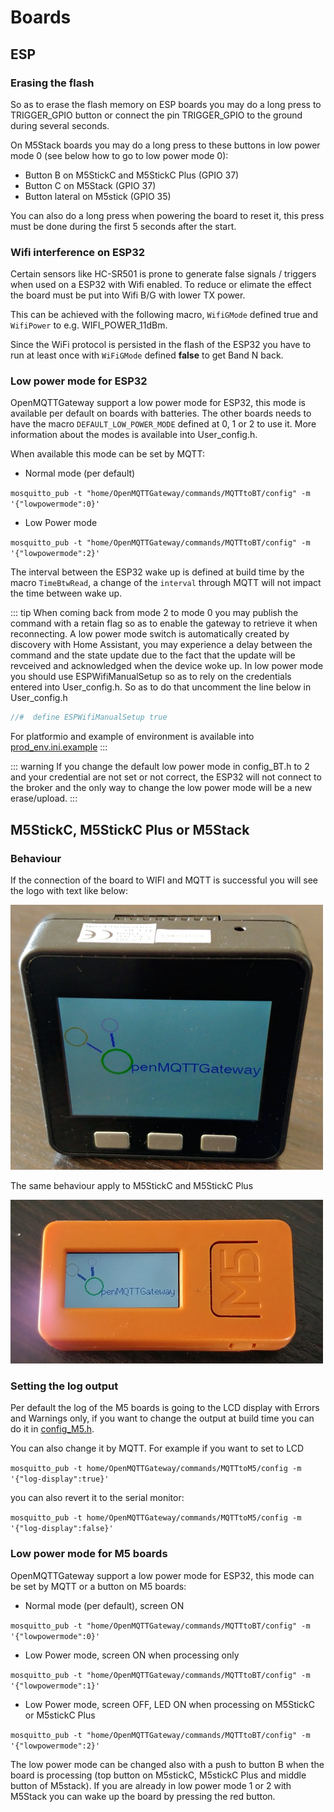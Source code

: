 # Boards

## ESP

### Erasing the flash

So as to erase the flash memory on ESP boards you may do a long press to TRIGGER_GPIO button or connect the pin TRIGGER_GPIO to the ground during several seconds.

On M5Stack boards you may do a long press to these buttons in low power mode 0 (see below how to go to low power mode 0):
* Button B on M5StickC and M5StickC Plus (GPIO 37)
* Button C on M5Stack (GPIO 37)
* Button lateral on M5stick (GPIO 35)

You can also do a long press when powering the board to reset it, this press must be done during the first 5 seconds after the start.

### Wifi interference on ESP32 ###
Certain sensors like HC-SR501 is prone to generate false signals / triggers when used on a ESP32 with Wifi enabled. To reduce or elimate the effect the board must be put into Wifi B/G with lower TX power.

This can be achieved with the following macro, `WifiGMode` defined true and `WifiPower` to e.g. WIFI_POWER_11dBm.  

Since the WiFi protocol is persisted in the flash of the ESP32 you have to run at least once with `WiFiGMode` defined **false** to get Band N back.

### Low power mode for ESP32
OpenMQTTGateway support a low power mode for ESP32, this mode is available per default on boards with batteries. The other boards needs to have the macro `DEFAULT_LOW_POWER_MODE` defined at 0, 1 or 2 to use it. More information about the modes is available into User_config.h.

When available this mode can be set by MQTT:

* Normal mode (per default)

`mosquitto_pub -t "home/OpenMQTTGateway/commands/MQTTtoBT/config" -m '{"lowpowermode":0}'`

* Low Power mode

`mosquitto_pub -t "home/OpenMQTTGateway/commands/MQTTtoBT/config" -m '{"lowpowermode":2}'`

The interval between the ESP32 wake up is defined at build time by the macro `TimeBtwRead`, a change of the `interval` through MQTT will not impact the time between wake up.

::: tip
When coming back from mode 2 to mode 0 you may publish the command with a retain flag so as to enable the gateway to retrieve it when reconnecting.
A low power mode switch is automatically created by discovery with Home Assistant, you may experience a delay between the command and the state update due to the fact that the update will be revceived and acknowledged when the device woke up.
In low power mode you should use ESPWifiManualSetup so as to rely on the credentials entered into User_config.h.
So as to do that uncomment the line below in User_config.h
``` c
//#  define ESPWifiManualSetup true
```
For platformio and example of environment is available into [prod_env.ini.example](https://github.com/1technophile/OpenMQTTGateway/blob/development/prod_env.ini.example)
:::

::: warning
If you change the default low power mode in config_BT.h to 2 and your credential are not set or not correct, the ESP32 will not connect to the broker and the only way to change the low power mode will be a new erase/upload.
:::

## M5StickC, M5StickC Plus or M5Stack

### Behaviour

If the connection of the board to WIFI and MQTT is successful you will see the logo with text like below:

![boards](../img/OpenMQTTgateway_M5_Stack_Board_Display_Text.png)

The same behaviour apply to M5StickC and M5StickC Plus

![boards](../img/OpenMQTTgateway_M5_StickC_Board_Display_Text.png)

### Setting the log output

Per default the log of the M5 boards is going to the LCD display with Errors and Warnings only, if you want to change the output at build time you can do it in [config_M5.h](https://github.com/1technophile/OpenMQTTGateway/blob/development/main/config_M5.h).

You can also change it by MQTT. For example if you want to set to LCD

`mosquitto_pub -t home/OpenMQTTGateway/commands/MQTTtoM5/config -m '{"log-display":true}'`

you can also revert it to the serial monitor:

`mosquitto_pub -t home/OpenMQTTGateway/commands/MQTTtoM5/config -m '{"log-display":false}'`

### Low power mode for M5 boards
OpenMQTTGateway support a low power mode for ESP32, this mode can be set by MQTT or a button on M5 boards:

* Normal mode (per default), screen ON

`mosquitto_pub -t "home/OpenMQTTGateway/commands/MQTTtoBT/config" -m '{"lowpowermode":0}'`

* Low Power mode, screen ON when processing only

`mosquitto_pub -t "home/OpenMQTTGateway/commands/MQTTtoBT/config" -m '{"lowpowermode":1}'`

* Low Power mode, screen OFF, LED ON when processing on M5StickC or M5stickC Plus

`mosquitto_pub -t "home/OpenMQTTGateway/commands/MQTTtoBT/config" -m '{"lowpowermode":2}'`

The low power mode can be changed also with a push to button B when the board is processing (top button on M5stickC, M5stickC Plus and middle button of M5stack).
If you are already in low power mode 1 or 2 with M5Stack you can wake up the board by pressing the red button.
